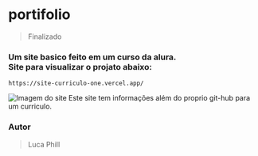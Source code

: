 # portifolio
> Finalizado
<h3>Um site basico feito em um curso da alura.
  <br>Site para visualizar o projato abaixo:</h3>
  
```
https://site-curriculo-one.vercel.app/
```
![Imagem do site](https://user-images.githubusercontent.com/122892978/225774315-e4106e50-9857-4deb-81f2-24b7181dd895.png)
Este site tem informações além do proprio git-hub para um curriculo.
### Autor
> Luca Phill 
